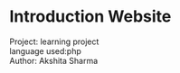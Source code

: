 # Introduction Website 
Project: learning project 
<br>
language used:php
<br>
Author: Akshita Sharma 


